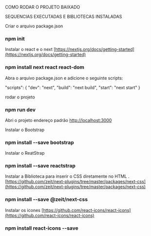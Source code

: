 COMO RODAR O PROJETO BAIXADO

SEQUENCIAS EXECUTADAS E BIBLIOTECAS INSTALADAS

Criar o arquivo package.json
### npm init

Instalar o react e o next [https://nextjs.org/docs/getting-started](https://nextjs.org/docs/getting-started)
### npm install next react react-dom

Abra o arquivo package.json e adicione o seguinte scripts:

"scripts": {
  "dev": "next",
  "build": "next build",
  "start": "next start"
}

rodar o projeto
### npm run dev

Abri o projeto endereço padrão
[http://localhost:3000](http://localhost:3000)

Instalar o Bootstrap
### npm install --save bootstrap

Instalar o ReatStrap
### npm install --save reactstrap

Instalar a Biblioteca para inserir o CSS diretamente no HTML . [https://github.com/zeit/next-plugins/tree/master/packages/next-css](https://github.com/zeit/next-plugins/tree/master/packages/next-css)
### npm install --save @zeit/next-css

Instalar os icones 
[https://github.com/react-icons/react-icons](https://github.com/react-icons/react-icons)
### npm install react-icons --save